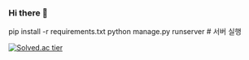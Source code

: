 ### Hi there 👋

pip install -r requirements.txt
python manage.py runserver # 서버 실행

[![Solved.ac tier](http://mazassumnida.wtf/api/v2/generate_badge?boj={gmlrnjs0})](https://solved.ac/{gmlrnjs0})

<!--
**22thking/22thking** is a ✨ _special_ ✨ repository because its `README.md` (this file) appears on your GitHub profile.

Here are some ideas to get you started:

- 🔭 I’m currently working on ...
- 🌱 I’m currently learning ...
- 👯 I’m looking to collaborate on ...
- 🤔 I’m looking for help with ...
- 💬 Ask me about ...
- 📫 How to reach me: ...
- 😄 Pronouns: ...
- ⚡ Fun fact: ...
-->
